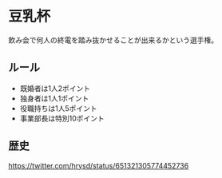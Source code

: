 # 豆乳杯

飲み会で何人の終電を踏み抜かせることが出来るかという選手権。

## ルール

* 既婚者は1人2ポイント
* 独身者は1人1ポイント
* 役職持ちは1人5ポイント
* 事業部長は特別10ポイント

## 歴史

https://twitter.com/hrysd/status/651321305774452736
